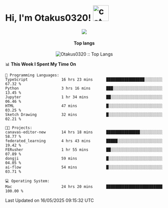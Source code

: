<h1> Hi, I'm Otakus0320! <img src="https://media.giphy.com/media/mGcNjsfWAjY5AEZNw6/giphy.gif" width="50" alt="cat"></h1>

<p align="center"><a href="https://wakatime.com/@044d69d0-1253-4f60-96b6-5d19a0f9dde5"><img src="https://wakatime.com/badge/user/044d69d0-1253-4f60-96b6-5d19a0f9dde5.svg" /></a></p>

<h4 align="center">Top langs</h4>

<p align="center"><img src="https://github-readme-stats.vercel.app/api/top-langs/?username=Otakus0320&langs_count=10&theme=tokyonight&layout=compact&timestamp={{random_number}}" alt="Otakus0320 :: Top Langs" /></p>

<!--START_SECTION:waka-->
📊 **This Week I Spent My Time On** 

```text
💬 Programming Languages: 
TypeScript               16 hrs 23 mins      █████████████████░░░░░░░░   67.32 % 
Python                   3 hrs 16 mins       ███░░░░░░░░░░░░░░░░░░░░░░   13.45 % 
Jupyter                  1 hr 34 mins        ██░░░░░░░░░░░░░░░░░░░░░░░   06.46 % 
HTML                     47 mins             █░░░░░░░░░░░░░░░░░░░░░░░░   03.25 % 
Sketch Drawing           32 mins             █░░░░░░░░░░░░░░░░░░░░░░░░   02.21 % 

🐱‍💻 Projects: 
canavas-editor-new       14 hrs 18 mins      ███████████████░░░░░░░░░░   58.77 % 
federated_learning       4 hrs 43 mins       █████░░░░░░░░░░░░░░░░░░░░   19.42 % 
FERusher                 1 hr 55 mins        ██░░░░░░░░░░░░░░░░░░░░░░░   07.89 % 
dongji                   59 mins             █░░░░░░░░░░░░░░░░░░░░░░░░   04.05 % 
ai-flow                  54 mins             █░░░░░░░░░░░░░░░░░░░░░░░░   03.71 % 

💻 Operating System: 
Mac                      24 hrs 20 mins      █████████████████████████   100.00 % 
```


 Last Updated on 16/05/2025 09:15:32 UTC
<!--END_SECTION:waka-->
